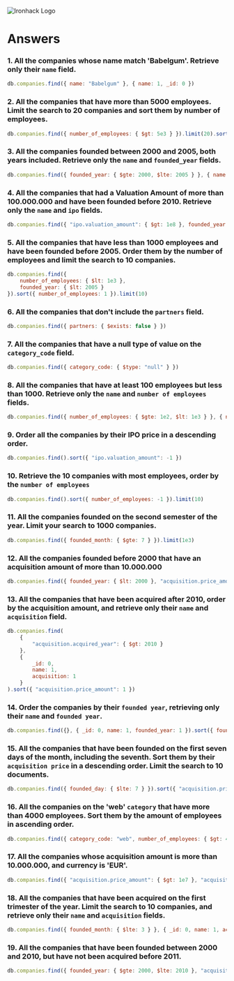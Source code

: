 ![Ironhack Logo](https://i.imgur.com/1QgrNNw.png)

# Answers

### 1. All the companies whose name match 'Babelgum'. Retrieve only their `name` field.

```javascript
db.companies.find({ name: "Babelgum" }, { name: 1, _id: 0 })
```

### 2. All the companies that have more than 5000 employees. Limit the search to 20 companies and sort them by **number of employees**.

```javascript
db.companies.find({ number_of_employees: { $gt: 5e3 } }).limit(20).sort({ number_of_employees: 1 })
```

### 3. All the companies founded between 2000 and 2005, both years included. Retrieve only the `name` and `founded_year` fields.

```javascript
db.companies.find({ founded_year: { $gte: 2000, $lte: 2005 } }, { name: 1, founded_year: 1, _id: 0 })
```

### 4. All the companies that had a Valuation Amount of more than 100.000.000 and have been founded before 2010. Retrieve only the `name` and `ipo` fields.

```javascript
db.companies.find({ "ipo.valuation_amount": { $gt: 1e8 }, founded_year: { $lt: 2010 } }, { name: 1, ipo: 1, _id: 0 })
```

### 5. All the companies that have less than 1000 employees and have been founded before 2005. Order them by the number of employees and limit the search to 10 companies.

```javascript
db.companies.find({ 
    number_of_employees: { $lt: 1e3 },
    founded_year: { $lt: 2005 } 
}).sort({ number_of_employees: 1 }).limit(10)
```

### 6. All the companies that don't include the `partners` field.

```javascript
db.companies.find({ partners: { $exists: false } })
```

### 7. All the companies that have a null type of value on the `category_code` field.

```javascript
db.companies.find({ category_code: { $type: "null" } })
```

### 8. All the companies that have at least 100 employees but less than 1000. Retrieve only the `name` and `number of employees` fields.

```javascript
db.companies.find({ number_of_employees: { $gte: 1e2, $lt: 1e3 } }, { name: 1, number_of_employees: 1, _id: 0 })
```

### 9. Order all the companies by their IPO price in a descending order.

```javascript
db.companies.find().sort({ "ipo.valuation_amount": -1 })
```

### 10. Retrieve the 10 companies with most employees, order by the `number of employees`

```javascript
db.companies.find().sort({ number_of_employees: -1 }).limit(10)
```

### 11. All the companies founded on the second semester of the year. Limit your search to 1000 companies.

```javascript
db.companies.find({ founded_month: { $gte: 7 } }).limit(1e3)
```

### 12. All the companies founded before 2000 that have an acquisition amount of more than 10.000.000

```javascript
db.companies.find({ founded_year: { $lt: 2000 }, "acquisition.price_amount": { $gt: 1e7 } })
```

### 13. All the companies that have been acquired after 2010, order by the acquisition amount, and retrieve only their `name` and `acquisition` field.

```javascript
db.companies.find(
    {
        "acquisition.acquired_year": { $gt: 2010 }
    },
    {
        _id: 0,
        name: 1,
        acquisition: 1
    }
).sort({ "acquisition.price_amount": 1 })
```

### 14. Order the companies by their `founded year`, retrieving only their `name` and `founded year`.

```javascript
db.companies.find({}, { _id: 0, name: 1, founded_year: 1 }).sort({ founded_year: 1 })
```

### 15. All the companies that have been founded on the first seven days of the month, including the seventh. Sort them by their `acquisition price` in a descending order. Limit the search to 10 documents.

```javascript
db.companies.find({ founded_day: { $lte: 7 } }).sort({ "acquisition.price_amount": -1 }).limit(10)
```

### 16. All the companies on the 'web' `category` that have more than 4000 employees. Sort them by the amount of employees in ascending order.

```javascript
db.companies.find({ category_code: "web", number_of_employees: { $gt: 4e3 } }).sort({ number_of_employees: 1 })
```

### 17. All the companies whose acquisition amount is more than 10.000.000, and currency is 'EUR'.

```javascript
db.companies.find({ "acquisition.price_amount": { $gt: 1e7 }, "acquisition.price_currency_code": "EUR" })
```

### 18. All the companies that have been acquired on the first trimester of the year. Limit the search to 10 companies, and retrieve only their `name` and `acquisition` fields.

```javascript
db.companies.find({ founded_month: { $lte: 3 } }, { _id: 0, name: 1, acquisition: 1 }).limit(10)
```

### 19. All the companies that have been founded between 2000 and 2010, but have not been acquired before 2011.

```javascript
db.companies.find({ founded_year: { $gte: 2000, $lte: 2010 }, "acquisition.acquired_year": { $gte: 2011 } })
```